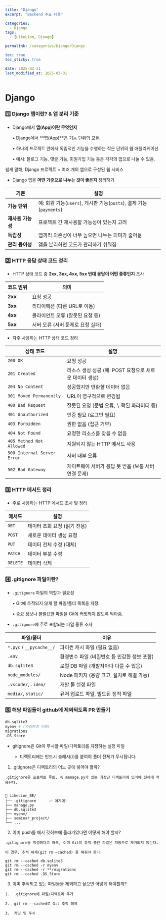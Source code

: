 ```yaml
---
title: "Django"
excerpt: "Backend 주요 내용"

categories:
  - Django
tags:
  - [LikeLion, Django]

permalink: /categories/Django/Django

toc: true
toc_sticky: true

date: 2025-03-31
last_modified_at: 2025-03-31
---
```


# Django

### 1️⃣ **Django 앱이란? & 앱 분리 기준**

- Django에서 **앱(App)이란 무엇인지**

  •	Django에서 **앱(App)**은 기능 단위의 모듈.

  •	하나의 프로젝트 안에서 독립적인 기능을 수행하는 작은 단위의 웹 애플리케이션.

	•	예시: 블로그 기능, 댓글 기능, 회원가입 기능 등은 각각의 앱으로 나눌 수 있음.

쉽게 말해, Django 프로젝트 = 여러 개의 앱으로 구성된 웹 서비스


- Django 앱을 **어떤 기준으로 나누는 것이 좋은지** 정리하기

| 기준             | 설명                                                                 |
|------------------|----------------------------------------------------------------------|
| **기능 단위**     | 예: 회원 기능(`users`), 게시판 기능(`posts`), 결제 기능(`payments`)       |
| **재사용 가능성** | 프로젝트 간 재사용할 가능성이 있는지 고려                              |
| **독립성**        | 앱끼리 의존성이 너무 높으면 나누는 의미가 줄어듦                        |
| **관리 용이성**   | 앱을 분리하면 코드가 관리하기 쉬워짐                                    |



### 2️⃣ **HTTP 응답 상태 코드 정리**

- HTTP 상태 코드 중 **2xx, 3xx, 4xx, 5xx 번대 응답이 어떤 종류인지** 조사

| 코드 범위 | 의미                       |
|-----------|----------------------------|
| **2xx**   | 요청 성공                  |
| **3xx**   | 리다이렉션 (다른 URL로 이동) |
| **4xx**   | 클라이언트 오류 (잘못된 요청 등) |
| **5xx**   | 서버 오류 (서버 문제로 요청 실패) |

- 자주 사용하는 HTTP 상태 코드 정리

| 상태 코드 | 설명                                                              |
|-----------|-------------------------------------------------------------------|
| `200 OK`  | 요청 성공                                                         |
| `201 Created` | 리소스 생성 성공 (예: POST 요청으로 새로운 데이터 생성)           |
| `204 No Content` | 성공했지만 반환할 데이터 없음                               |
| `301 Moved Permanently` | URL이 영구적으로 변경됨                              |
| `400 Bad Request` | 잘못된 요청 (문법 오류, 누락된 파라미터 등)                 |
| `401 Unauthorized` | 인증 필요 (로그인 필요)                                  |
| `403 Forbidden` | 권한 없음 (접근 거부)                                       |
| `404 Not Found` | 요청한 리소스를 찾을 수 없음                                |
| `405 Method Not Allowed` | 지원되지 않는 HTTP 메서드 사용                     |
| `500 Internal Server Error` | 서버 내부 오류                                  |
| `502 Bad Gateway` | 게이트웨이 서버가 응답 못 받음 (보통 서버 연결 문제)       |



### 3️⃣ **HTTP 메서드 정리**

- 주로 사용하는 HTTP 메서드 조사 및 정리

| 메서드   | 설명                                      |
|----------|-------------------------------------------|
| `GET`    | 데이터 조회 요청 (읽기 전용)               |
| `POST`   | 새로운 데이터 생성 요청                    |
| `PUT`    | 데이터 전체 수정 (대체)                    |
| `PATCH`  | 데이터 부분 수정                          |
| `DELETE` | 데이터 삭제                                |



### 4️⃣ **.gitignore 파일이란?**

- `.gitignore` 파일의 역할과 필요성

	•	Git에 추적되지 않게 할 파일/폴더 목록을 지정.
  
	•	중요 정보나 불필요한 파일을 Git에 커밋되지 않도록 막아줌.

- `.gitignore`에 주로 포함되는 파일 종류 조사

| 파일/폴더           | 이유                                            |
|----------------------|-------------------------------------------------|
| `*.pyc` / `__pycache__/` | 파이썬 캐시 파일 (필요 없음)              |
| `.env`               | 환경변수 파일 (비밀번호 등 민감한 정보 포함)     |
| `db.sqlite3`         | 로컬 DB 파일 (개발자마다 다를 수 있음)          |
| `node_modules/`      | Node 패키지 (용량 크고, 설치로 해결 가능)       |
| `.vscode/`, `.idea/` | 개발 툴 설정 파일                             |
| `media/`, `static/`  | 유저 업로드 파일, 빌드된 정적 파일             |



### 5️⃣ 해당 파일들이 github에 제외되도록 PR 만들기

  ```bash
  db.sqlite3
  myenv # (가상환경 이름)
  migrations
  .DS_Store
  ```

  - gitignore은 Git이 무시할 파일/디렉토리를 지정하는 설정 파일

    - 디렉토리에는 반드시 슬래시(/)를 붙여야 폴더 전체가 무시됩니다.


  1. .gitignore은 디렉토리의 어느 곳에 넣어야 할까?

    .gitignore은 프로젝트 루트, 즉 manage.py가 있는 최상단 디렉토리에 있어야 전체에 적용된다.


    📁 LikeLion_BE/
    ├── .gitignore      ✅ 여기에!
    ├── manage.py
    ├── db.sqlite3
    ├── myenv/
    ├── seminar_project/
    └── ...



  2. 이미 push를 해서 깃허브에 올라가있다면 어떻게 해야 할까?

    .gitignore을 작성했다고 해도, 이미 Git이 추적 중인 파일은 자동으로 제거되지 않는다.

    이 경우, 추적 해제(git rm –cached) 를 해줘야 한다.

    git rm --cached db.sqlite3
    git rm --cached -r myenv
    git rm --cached -r **/migrations
    git rm --cached .DS_Store



  3. 이미 추적되고 있는 파일들을 제외하고 싶으면 어떻게 해야할까?

    1.	.gitignore에 파일/디렉토리 추가

    2.	git rm --cached로 Git 추적 해제

    3.	커밋 및 푸시